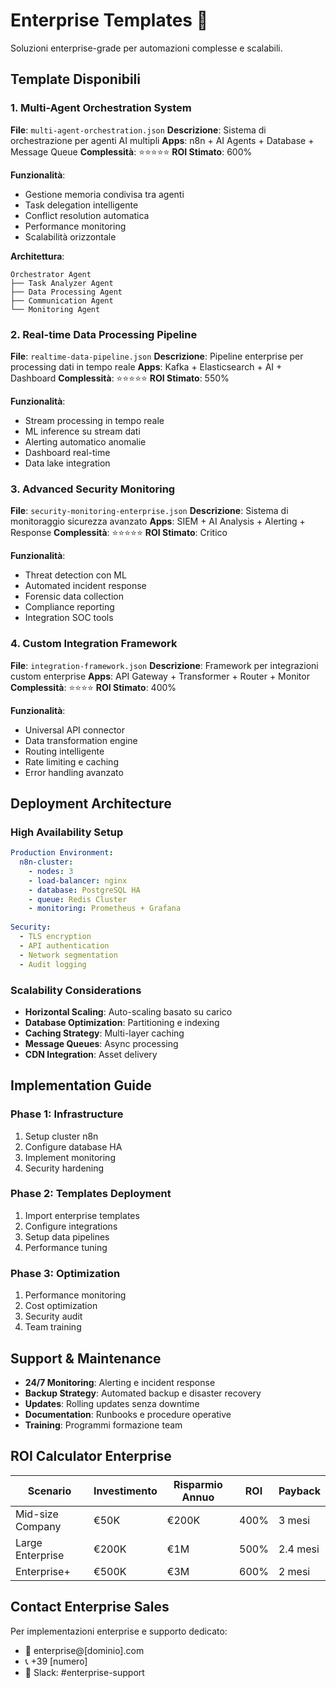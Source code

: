 # Enterprise Templates 🏢

Soluzioni enterprise-grade per automazioni complesse e scalabili.

## Template Disponibili

### 1. Multi-Agent Orchestration System
**File**: `multi-agent-orchestration.json`
**Descrizione**: Sistema di orchestrazione per agenti AI multipli
**Apps**: n8n + AI Agents + Database + Message Queue
**Complessità**: ⭐⭐⭐⭐⭐
**ROI Stimato**: 600%

**Funzionalità**:
- Gestione memoria condivisa tra agenti
- Task delegation intelligente
- Conflict resolution automatica
- Performance monitoring
- Scalabilità orizzontale

**Architettura**:
```
Orchestrator Agent
├── Task Analyzer Agent
├── Data Processing Agent
├── Communication Agent
└── Monitoring Agent
```

### 2. Real-time Data Processing Pipeline
**File**: `realtime-data-pipeline.json`
**Descrizione**: Pipeline enterprise per processing dati in tempo reale
**Apps**: Kafka + Elasticsearch + AI + Dashboard
**Complessità**: ⭐⭐⭐⭐⭐
**ROI Stimato**: 550%

**Funzionalità**:
- Stream processing in tempo reale
- ML inference su stream dati
- Alerting automatico anomalie
- Dashboard real-time
- Data lake integration

### 3. Advanced Security Monitoring
**File**: `security-monitoring-enterprise.json`
**Descrizione**: Sistema di monitoraggio sicurezza avanzato
**Apps**: SIEM + AI Analysis + Alerting + Response
**Complessità**: ⭐⭐⭐⭐⭐
**ROI Stimato**: Critico

**Funzionalità**:
- Threat detection con ML
- Automated incident response
- Forensic data collection
- Compliance reporting
- Integration SOC tools

### 4. Custom Integration Framework
**File**: `integration-framework.json`
**Descrizione**: Framework per integrazioni custom enterprise
**Apps**: API Gateway + Transformer + Router + Monitor
**Complessità**: ⭐⭐⭐⭐
**ROI Stimato**: 400%

**Funzionalità**:
- Universal API connector
- Data transformation engine
- Routing intelligente
- Rate limiting e caching
- Error handling avanzato

## Deployment Architecture

### High Availability Setup
```yaml
Production Environment:
  n8n-cluster:
    - nodes: 3
    - load-balancer: nginx
    - database: PostgreSQL HA
    - queue: Redis Cluster
    - monitoring: Prometheus + Grafana
    
Security:
  - TLS encryption
  - API authentication
  - Network segmentation
  - Audit logging
```

### Scalability Considerations

- **Horizontal Scaling**: Auto-scaling basato su carico
- **Database Optimization**: Partitioning e indexing
- **Caching Strategy**: Multi-layer caching
- **Message Queues**: Async processing
- **CDN Integration**: Asset delivery

## Implementation Guide

### Phase 1: Infrastructure
1. Setup cluster n8n
2. Configure database HA
3. Implement monitoring
4. Security hardening

### Phase 2: Templates Deployment
1. Import enterprise templates
2. Configure integrations
3. Setup data pipelines
4. Performance tuning

### Phase 3: Optimization
1. Performance monitoring
2. Cost optimization
3. Security audit
4. Team training

## Support & Maintenance

- **24/7 Monitoring**: Alerting e incident response
- **Backup Strategy**: Automated backup e disaster recovery
- **Updates**: Rolling updates senza downtime
- **Documentation**: Runbooks e procedure operative
- **Training**: Programmi formazione team

## ROI Calculator Enterprise

| Scenario | Investimento | Risparmio Annuo | ROI | Payback |
|----------|-------------|-----------------|-----|----------|
| Mid-size Company | €50K | €200K | 400% | 3 mesi |
| Large Enterprise | €200K | €1M | 500% | 2.4 mesi |
| Enterprise+ | €500K | €3M | 600% | 2 mesi |

## Contact Enterprise Sales

Per implementazioni enterprise e supporto dedicato:
- 📧 enterprise@[dominio].com
- 📞 +39 [numero]
- 💬 Slack: #enterprise-support
